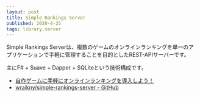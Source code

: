 ```yaml
---
layout: post
title: Simple Rankings Server
published: 2020-4-25
tags: library,server
---
```


Simple Rankings Serverは、複数のゲームのオンラインランキングを単一のアプリケーションで手軽に管理することを目的としたREST-APIサーバーです。

主にF# + Suave + Dapper + SQLiteという技術構成です。

- [自作ゲームに手軽にオンラインランキングを導入しよう！ ](https://www.amusement-creators.info/articles/simple-rankings-server/)
- [wraikny/simple-rankings-server - GitHub](https://github.com/wraikny/simple-rankings-server)
